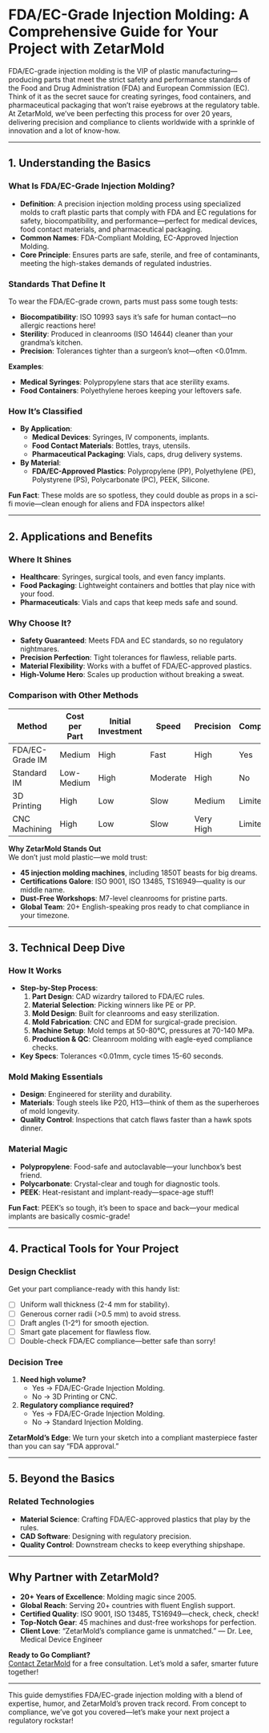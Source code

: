 # FDA/EC-Grade Injection Molding: A Comprehensive Guide for Your Project with ZetarMold

FDA/EC-grade injection molding is the VIP of plastic manufacturing—producing parts that meet the strict safety and performance standards of the Food and Drug Administration (FDA) and European Commission (EC). Think of it as the secret sauce for creating syringes, food containers, and pharmaceutical packaging that won’t raise eyebrows at the regulatory table. At ZetarMold, we’ve been perfecting this process for over 20 years, delivering precision and compliance to clients worldwide with a sprinkle of innovation and a lot of know-how.

---

## 1. Understanding the Basics

### What Is FDA/EC-Grade Injection Molding?

- **Definition**: A precision injection molding process using specialized molds to craft plastic parts that comply with FDA and EC regulations for safety, biocompatibility, and performance—perfect for medical devices, food contact materials, and pharmaceutical packaging.
- **Common Names**: FDA-Compliant Molding, EC-Approved Injection Molding.
- **Core Principle**: Ensures parts are safe, sterile, and free of contaminants, meeting the high-stakes demands of regulated industries.

### Standards That Define It

To wear the FDA/EC-grade crown, parts must pass some tough tests:

- **Biocompatibility**: ISO 10993 says it’s safe for human contact—no allergic reactions here!
- **Sterility**: Produced in cleanrooms (ISO 14644) cleaner than your grandma’s kitchen.
- **Precision**: Tolerances tighter than a surgeon’s knot—often <0.01mm.

**Examples**:

- **Medical Syringes**: Polypropylene stars that ace sterility exams.
- **Food Containers**: Polyethylene heroes keeping your leftovers safe.

### How It’s Classified

- **By Application**:
  - **Medical Devices**: Syringes, IV components, implants.
  - **Food Contact Materials**: Bottles, trays, utensils.
  - **Pharmaceutical Packaging**: Vials, caps, drug delivery systems.
- **By Material**:
  - **FDA/EC-Approved Plastics**: Polypropylene (PP), Polyethylene (PE), Polystyrene (PS), Polycarbonate (PC), PEEK, Silicone.

**Fun Fact**: These molds are so spotless, they could double as props in a sci-fi movie—clean enough for aliens and FDA inspectors alike!

---

## 2. Applications and Benefits

### Where It Shines

- **Healthcare**: Syringes, surgical tools, and even fancy implants.
- **Food Packaging**: Lightweight containers and bottles that play nice with your food.
- **Pharmaceuticals**: Vials and caps that keep meds safe and sound.

### Why Choose It?

- **Safety Guaranteed**: Meets FDA and EC standards, so no regulatory nightmares.
- **Precision Perfection**: Tight tolerances for flawless, reliable parts.
- **Material Flexibility**: Works with a buffet of FDA/EC-approved plastics.
- **High-Volume Hero**: Scales up production without breaking a sweat.

### Comparison with Other Methods

| Method          | Cost per Part | Initial Investment | Speed    | Precision | Compliance |
| --------------- | ------------- | ------------------ | -------- | --------- | ---------- |
| FDA/EC-Grade IM | Medium        | High               | Fast     | High      | Yes        |
| Standard IM     | Low-Medium    | High               | Moderate | High      | No         |
| 3D Printing     | High          | Low                | Slow     | Medium    | Limited    |
| CNC Machining   | High          | Low                | Slow     | Very High | Limited    |

**Why ZetarMold Stands Out**  
We don’t just mold plastic—we mold trust:

- **45 injection molding machines**, including 1850T beasts for big dreams.
- **Certifications Galore**: ISO 9001, ISO 13485, TS16949—quality is our middle name.
- **Dust-Free Workshops**: M7-level cleanrooms for pristine parts.
- **Global Team**: 20+ English-speaking pros ready to chat compliance in your timezone.

---

## 3. Technical Deep Dive

### How It Works

- **Step-by-Step Process**:
  1. **Part Design**: CAD wizardry tailored to FDA/EC rules.
  2. **Material Selection**: Picking winners like PE or PP.
  3. **Mold Design**: Built for cleanrooms and easy sterilization.
  4. **Mold Fabrication**: CNC and EDM for surgical-grade precision.
  5. **Machine Setup**: Mold temps at 50-80°C, pressures at 70-140 MPa.
  6. **Production & QC**: Cleanroom molding with eagle-eyed compliance checks.
- **Key Specs**: Tolerances <0.01mm, cycle times 15-60 seconds.

### Mold Making Essentials

- **Design**: Engineered for sterility and durability.
- **Materials**: Tough steels like P20, H13—think of them as the superheroes of mold longevity.
- **Quality Control**: Inspections that catch flaws faster than a hawk spots dinner.

### Material Magic

- **Polypropylene**: Food-safe and autoclavable—your lunchbox’s best friend.
- **Polycarbonate**: Crystal-clear and tough for diagnostic tools.
- **PEEK**: Heat-resistant and implant-ready—space-age stuff!

**Fun Fact**: PEEK’s so tough, it’s been to space and back—your medical implants are basically cosmic-grade!

---

## 4. Practical Tools for Your Project

### Design Checklist

Get your part compliance-ready with this handy list:

- [ ] Uniform wall thickness (2-4 mm for stability).
- [ ] Generous corner radii (>0.5 mm) to avoid stress.
- [ ] Draft angles (1-2°) for smooth ejection.
- [ ] Smart gate placement for flawless flow.
- [ ] Double-check FDA/EC compliance—better safe than sorry!

### Decision Tree

1. **Need high volume?**
   - Yes → FDA/EC-Grade Injection Molding.
   - No → 3D Printing or CNC.
2. **Regulatory compliance required?**
   - Yes → FDA/EC-Grade Injection Molding.
   - No → Standard Injection Molding.

**ZetarMold’s Edge**: We turn your sketch into a compliant masterpiece faster than you can say “FDA approval.”

---

## 5. Beyond the Basics

### Related Technologies

- **Material Science**: Crafting FDA/EC-approved plastics that play by the rules.
- **CAD Software**: Designing with regulatory precision.
- **Quality Control**: Downstream checks to keep everything shipshape.

---

## Why Partner with ZetarMold?

- **20+ Years of Excellence**: Molding magic since 2005.
- **Global Reach**: Serving 20+ countries with fluent English support.
- **Certified Quality**: ISO 9001, ISO 13485, TS16949—check, check, check!
- **Top-Notch Gear**: 45 machines and dust-free workshops for perfection.
- **Client Love**: “ZetarMold’s compliance game is unmatched.” — Dr. Lee, Medical Device Engineer

**Ready to Go Compliant?**  
[Contact ZetarMold](#) for a free consultation. Let’s mold a safer, smarter future together!

---

This guide demystifies FDA/EC-grade injection molding with a blend of expertise, humor, and ZetarMold’s proven track record. From concept to compliance, we’ve got you covered—let’s make your next project a regulatory rockstar!

